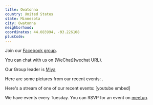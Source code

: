 ```yaml
---
title: Owatonna
country: United States
state: Minnesota
city: Owatonna
neighborhood: 
coordinates: 44.083994, -93.226108
plusCode:
---
```

Join our [Facebook group](https://www.facebook.com/groups/free.code.camp.owatonna).

You can chat with us on [WeChat](wechat URL).

Our Group leader is [Miya](freecodecamp.org/miya)

Here are some pictures from our recent events:
![]().

Here's a stream of one of our recent events:
[youtube embed]

We have events every Tuesday. You can RSVP for an event on [meetup](meetupurl).
